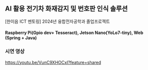 ## AI 활용 전기차 화재감지 및 번호판 인식 솔루션
[한이음 ICT 멘토링] 2024년 융합전자공학과 졸업프로젝트

#### Raspberry Pi(Gpio dev+ Tesseract), Jetson Nano(YoLo7-tiny), Web (Spring + Java)

### 시연 영상
 https://youtu.be/VunC9XHOCxI?feature=shared
